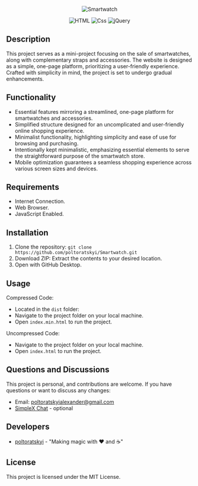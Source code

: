 <p align="center">
      <img src="https://i.ibb.co/xDdRkPS/image-2024-02-09-19-30-22.png" alt="Smartwatch">
</p>

<p align="center">
   <img src="https://img.shields.io/badge/HTML-v5-orange" alt="HTML">
   <img src="https://img.shields.io/badge/CSS-v3-blue" alt="Css">
   <img src="https://img.shields.io/badge/JavaScript-jQuery-yellow" alt="jQuery">
</p>

## Description

This project serves as a mini-project focusing on the sale of smartwatches, along with complementary straps and accessories. The website is designed as a simple, one-page platform, prioritizing a user-friendly experience. Crafted with simplicity in mind, the project is set to undergo gradual enhancements.

## Functionality

- Essential features mirroring a streamlined, one-page platform for smartwatches and accessories.
- Simplified structure designed for an uncomplicated and user-friendly online shopping experience.
- Minimalist functionality, highlighting simplicity and ease of use for browsing and purchasing.
- Intentionally kept minimalistic, emphasizing essential elements to serve the straightforward purpose of the smartwatch store.
- Mobile optimization guarantees a seamless shopping experience across various screen sizes and devices.

## Requirements

- Internet Connection.
- Web Browser.
- JavaScript Enabled.

## Installation

1. Clone the repository: `git clone https://github.com/poltoratskyi/Smartwatch.git`
2. Download ZIP: Extract the contents to your desired location.
3. Open with GitHub Desktop.

## Usage

Compressed Code:

- Located in the `dist` folder:
- Navigate to the project folder on your local machine.
- Open `index.min.html` to run the project.

Uncompressed Code:

- Navigate to the project folder on your local machine.
- Open `index.html` to run the project.

## Questions and Discussions

This project is personal, and contributions are welcome. If you have questions or want to discuss any changes:

- Email: poltoratskyialexander@gmail.com
- [SimpleX Chat](https://simplex.chat/contact#/?v=1-4&smp=smp%3A%2F%2FZKe4uxF4Z_aLJJOEsC-Y6hSkXgQS5-oc442JQGkyP8M%3D%40smp17.simplex.im%2FzBpStVueK_9NcNKGgWWZuAw4EuibJks7%23%2F%3Fv%3D1-2%26dh%3DMCowBQYDK2VuAyEAzFBHs6ZksFf4chVCsrjlbqNb1HoVra57zWxeCdnjMUI%253D%26srv%3Dogtwfxyi3h2h5weftjjpjmxclhb5ugufa5rcyrmg7j4xlch7qsr5nuqd.onion) - optional

## Developers

- [poltoratskyi](https://github.com/poltoratskyi) - "Making magic with ❤️ and ☕"

## License

This project is licensed under the MIT License.

